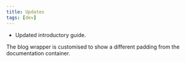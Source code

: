 ```yaml
---
title: Updates
tags: [dev]
---
```


- Updated introductory guide.

<!-- truncate -->

The blog wrapper is customised to show a different padding from the documentation container.
